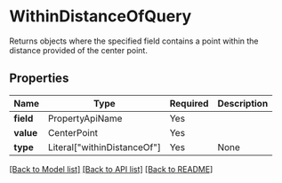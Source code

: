 # WithinDistanceOfQuery

Returns objects where the specified field contains a point within the distance provided of the center point.


## Properties
| Name | Type | Required | Description |
| ------------ | ------------- | ------------- | ------------- |
**field** | PropertyApiName | Yes |  |
**value** | CenterPoint | Yes |  |
**type** | Literal["withinDistanceOf"] | Yes | None |


[[Back to Model list]](../../../README.md#models-v1-link) [[Back to API list]](../../../README.md#apis-v1-link) [[Back to README]](../../../README.md)
